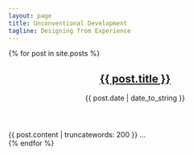 ```yaml
---
layout: page
title: Unconventional Development
tagline: Designing from Experience
---
```


<div class="posts">
    {% for post in site.posts %}
        <article class="post">
            <header>
                <h2><a href="{{ post.url }}">{{ post.title }}</a></h2>
                <span>{{ post.date | date_to_string }}</span>
            </header>
            <div class="excerpt">
                {{ post.content | truncatewords: 200 }} ...
            </div>
        </article>
    {% endfor %}
</div>